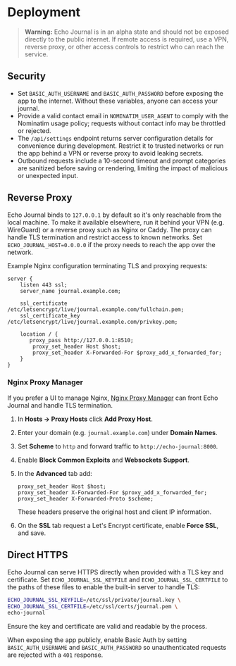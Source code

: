# Deployment

> **Warning:** Echo Journal is in an alpha state and should not be exposed directly to the public internet. If remote access is required, use a VPN, reverse proxy, or other access controls to restrict who can reach the service.

## Security

- Set `BASIC_AUTH_USERNAME` and `BASIC_AUTH_PASSWORD` before exposing the app to the internet. Without these variables, anyone can access your journal.
- Provide a valid contact email in `NOMINATIM_USER_AGENT` to comply with the Nominatim usage policy; requests without contact info may be throttled or rejected.
- The `/api/settings` endpoint returns server configuration details for convenience during development. Restrict it to trusted networks or run the app behind a VPN or reverse proxy to avoid leaking secrets.
- Outbound requests include a 10-second timeout and prompt categories are sanitized before saving or rendering, limiting the impact of malicious or unexpected input.

## Reverse Proxy

Echo Journal binds to `127.0.0.1` by default so it's only reachable from the local machine. To make it available elsewhere, run it behind your VPN (e.g. WireGuard) or a reverse proxy such as Nginx or Caddy. The proxy can handle TLS termination and restrict access to known networks. Set `ECHO_JOURNAL_HOST=0.0.0.0` if the proxy needs to reach the app over the network.

Example Nginx configuration terminating TLS and proxying requests:

```nginx
server {
    listen 443 ssl;
    server_name journal.example.com;

    ssl_certificate     /etc/letsencrypt/live/journal.example.com/fullchain.pem;
    ssl_certificate_key /etc/letsencrypt/live/journal.example.com/privkey.pem;

    location / {
       proxy_pass http://127.0.0.1:8510;
        proxy_set_header Host $host;
        proxy_set_header X-Forwarded-For $proxy_add_x_forwarded_for;
    }
}
```

### Nginx Proxy Manager

If you prefer a UI to manage Nginx, [Nginx Proxy Manager](https://nginxproxymanager.com/) can front Echo Journal and handle
TLS termination.

1. In **Hosts → Proxy Hosts** click **Add Proxy Host**.
2. Enter your domain (e.g. `journal.example.com`) under **Domain Names**.
3. Set **Scheme** to `http` and forward traffic to `http://echo-journal:8000`.
4. Enable **Block Common Exploits** and **Websockets Support**.
5. In the **Advanced** tab add:

   ```nginx
   proxy_set_header Host $host;
   proxy_set_header X-Forwarded-For $proxy_add_x_forwarded_for;
   proxy_set_header X-Forwarded-Proto $scheme;
   ```

   These headers preserve the original host and client IP information.
6. On the **SSL** tab request a Let's Encrypt certificate, enable **Force SSL**, and save.

## Direct HTTPS

Echo Journal can serve HTTPS directly when provided with a TLS key and
certificate. Set `ECHO_JOURNAL_SSL_KEYFILE` and
`ECHO_JOURNAL_SSL_CERTFILE` to the paths of these files to enable the
built-in server to handle TLS:

```bash
ECHO_JOURNAL_SSL_KEYFILE=/etc/ssl/private/journal.key \
ECHO_JOURNAL_SSL_CERTFILE=/etc/ssl/certs/journal.pem \
echo-journal
```

Ensure the key and certificate are valid and readable by the process.

When exposing the app publicly, enable Basic Auth by setting `BASIC_AUTH_USERNAME` and `BASIC_AUTH_PASSWORD` so unauthenticated requests are rejected with a `401` response.
